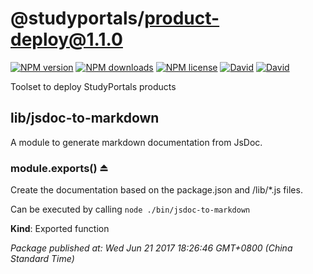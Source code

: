 # @studyportals/product-deploy@1.1.0

[![NPM version](https://img.shields.io/npm/v/@studyportals/product-deploy.svg?style=flat)](https://www.npmjs.com/package/@studyportals/product-deploy "View this project on NPM")
[![NPM downloads](https://img.shields.io/npm/dm/@studyportals/product-deploy.svg?style=flat)](https://www.npmjs.com/package/@studyportals/product-deploy "View this project on NPM")
[![NPM license](https://img.shields.io/npm/l/@studyportals/product-deploy.svg?style=flat)](https://www.npmjs.com/package/@studyportals/product-deploy "View this project on NPM")
[![David](https://img.shields.io/david/@studyportals/product-deploy.svg?style=flat)](https://david-dm.org/@studyportals/product-deploy)
[![David](https://img.shields.io/david/dev/@studyportals/product-deploy.svg?style=flat)](https://david-dm.org/@studyportals/product-deploy#info=devDependencies)

Toolset to deploy StudyPortals products

<a name="module_lib/jsdoc-to-markdown"></a>

## lib/jsdoc-to-markdown
A module to generate markdown documentation from JsDoc.

<a name="exp_module_lib/jsdoc-to-markdown--module.exports"></a>

### module.exports() ⏏
Create the documentation based on the package.json and /lib/*.js files.

Can be executed by calling `node ./bin/jsdoc-to-markdown`

**Kind**: Exported function  

_Package published at: Wed Jun 21 2017 18:26:46 GMT+0800 (China Standard Time)_